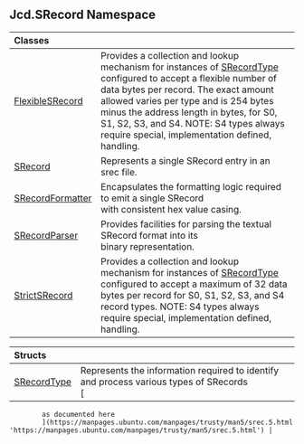## Jcd.SRecord Namespace

| Classes | |
| :--- | :--- |
| [FlexibleSRecord](Jcd.SRecord.FlexibleSRecord.md 'Jcd.SRecord.FlexibleSRecord') | Provides a collection and lookup mechanism for instances of [SRecordType](Jcd.SRecord.SRecordType.md 'Jcd.SRecord.SRecordType')<br/>configured to accept a flexible number of data bytes per record. The exact amount<br/>allowed varies per type and is 254 bytes minus the address length in bytes, for S0,<br/>S1, S2, S3, and S4. NOTE: S4 types always require special, implementation defined, handling. |
| [SRecord](Jcd.SRecord.SRecord.md 'Jcd.SRecord.SRecord') | Represents a single SRecord entry in an srec file. |
| [SRecordFormatter](Jcd.SRecord.SRecordFormatter.md 'Jcd.SRecord.SRecordFormatter') | Encapsulates the formatting logic required to emit a single SRecord<br/>with consistent hex value casing. |
| [SRecordParser](Jcd.SRecord.SRecordParser.md 'Jcd.SRecord.SRecordParser') | Provides facilities for parsing the textual SRecord format into its<br/>binary representation. |
| [StrictSRecord](Jcd.SRecord.StrictSRecord.md 'Jcd.SRecord.StrictSRecord') | Provides a collection and lookup mechanism for instances of [SRecordType](Jcd.SRecord.SRecordType.md 'Jcd.SRecord.SRecordType')<br/>configured to accept a maximum of 32 data bytes per record for S0, S1, S2, S3, and S4<br/>record types. NOTE: S4 types always require special, implementation defined, handling. |

| Structs | |
| :--- | :--- |
| [SRecordType](Jcd.SRecord.SRecordType.md 'Jcd.SRecord.SRecordType') | Represents the information required to identify and process various types of SRecords<br/>[
            as documented here
            ](https://manpages.ubuntu.com/manpages/trusty/man5/srec.5.html 'https://manpages.ubuntu.com/manpages/trusty/man5/srec.5.html') |
